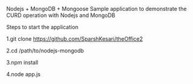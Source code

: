 Nodejs + MongoDB + Mongoose
Sample application to demonstrate the CURD operation with Nodejs and MongoDB

Steps to start the application

1.git clone https://github.com/SparshKesari/theOffice2

2.cd /path/to/nodejs-mongodb

3.npm install

4.node app.js

